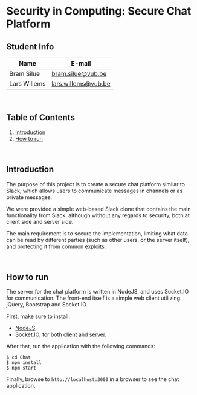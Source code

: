 # **Security in Computing: Secure Chat Platform**

## Student Info

| Name         | E-mail              |
|--------------|---------------------|
| Bram Silue   | bram.silue@vub.be   |
| Lars Willems | lars.willems@vub.be |

<br/>

## Table of Contents
1. [Introduction](##Introduction)
2. [How to run](##How-to-run)


<br/>

## Introduction
The purpose of this project is to create a secure chat platform similar to Slack, which allows users to communicate messages in channels or as private messages. 

We were provided a simple web-based Slack clone that contains the main functionality from Slack, although without any regards to security, both at client side and server side. 

The main requirement is to secure the implementation, limiting what data can be read by different parties (such as other users, or the server itself), and protecting it from common exploits.

<br/>

## How to run
The server for the chat platform is written in NodeJS, and uses Socket.IO for communication. The front-end itself is a simple web client utilizing jQuery, Bootstrap and Socket.IO.

First, make sure to install:
- [NodeJS](https://nodejs.org/en/download/).
- Socket.IO, for both [client](https://socket.io/docs/v4/client-installation/) and [server](https://socket.io/docs/v4/server-installation/).

After that, run the application with the following commands:

```
$ cd Chat
$ npm install
$ npm start
```

Finally, browse to `http://localhost:3000` in a browser to see the chat application.
